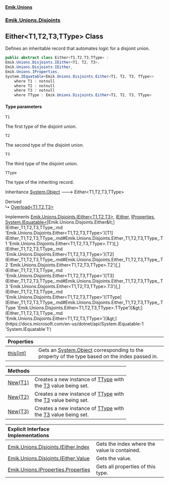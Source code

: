 #### [Emik.Unions](index.md 'index')
### [Emik.Unions.Disjoints](Emik.Unions.Disjoints.md 'Emik.Unions.Disjoints')

## Either<T1,T2,T3,TType> Class

Defines an inheritable record that automates logic for a disjoint union.

```csharp
public abstract class Either<T1,T2,T3,TType> :
Emik.Unions.Disjoints.IEither<T1, T2, T3>,
Emik.Unions.Disjoints.IEither,
Emik.Unions.IProperties,
System.IEquatable<Emik.Unions.Disjoints.Either<T1, T2, T3, TType>>
    where T1 : notnull
    where T2 : notnull
    where T3 : notnull
    where TType : Emik.Unions.Disjoints.Either<T1, T2, T3, TType>
```
#### Type parameters

<a name='Emik.Unions.Disjoints.Either_T1,T2,T3,TType_.T1'></a>

`T1`

The first type of the disjoint union.

<a name='Emik.Unions.Disjoints.Either_T1,T2,T3,TType_.T2'></a>

`T2`

The second type of the disjoint union.

<a name='Emik.Unions.Disjoints.Either_T1,T2,T3,TType_.T3'></a>

`T3`

The third type of the disjoint union.

<a name='Emik.Unions.Disjoints.Either_T1,T2,T3,TType_.TType'></a>

`TType`

The type of the inheriting record.

Inheritance [System.Object](https://docs.microsoft.com/en-us/dotnet/api/System.Object 'System.Object') &#129106; Either<T1,T2,T3,TType>

Derived  
&#8627; [Overload&lt;T1,T2,T3&gt;](Overload_T1,T2,T3_.md 'Emik.Unions.Disjoints.Overload<T1,T2,T3>')

Implements [Emik.Unions.Disjoints.IEither&lt;](IEither_T1,T2,T3_.md 'Emik.Unions.Disjoints.IEither<T1,T2,T3>')[T1](Either_T1,T2,T3,TType_.md#Emik.Unions.Disjoints.Either_T1,T2,T3,TType_.T1 'Emik.Unions.Disjoints.Either<T1,T2,T3,TType>.T1')[,](IEither_T1,T2,T3_.md 'Emik.Unions.Disjoints.IEither<T1,T2,T3>')[T2](Either_T1,T2,T3,TType_.md#Emik.Unions.Disjoints.Either_T1,T2,T3,TType_.T2 'Emik.Unions.Disjoints.Either<T1,T2,T3,TType>.T2')[,](IEither_T1,T2,T3_.md 'Emik.Unions.Disjoints.IEither<T1,T2,T3>')[T3](Either_T1,T2,T3,TType_.md#Emik.Unions.Disjoints.Either_T1,T2,T3,TType_.T3 'Emik.Unions.Disjoints.Either<T1,T2,T3,TType>.T3')[&gt;](IEither_T1,T2,T3_.md 'Emik.Unions.Disjoints.IEither<T1,T2,T3>'), [IEither](IEither.md 'Emik.Unions.Disjoints.IEither'), [IProperties](IProperties.md 'Emik.Unions.IProperties'), [System.IEquatable&lt;](https://docs.microsoft.com/en-us/dotnet/api/System.IEquatable-1 'System.IEquatable`1')[Emik.Unions.Disjoints.Either&lt;](Either_T1,T2,T3,TType_.md 'Emik.Unions.Disjoints.Either<T1,T2,T3,TType>')[T1](Either_T1,T2,T3,TType_.md#Emik.Unions.Disjoints.Either_T1,T2,T3,TType_.T1 'Emik.Unions.Disjoints.Either<T1,T2,T3,TType>.T1')[,](Either_T1,T2,T3,TType_.md 'Emik.Unions.Disjoints.Either<T1,T2,T3,TType>')[T2](Either_T1,T2,T3,TType_.md#Emik.Unions.Disjoints.Either_T1,T2,T3,TType_.T2 'Emik.Unions.Disjoints.Either<T1,T2,T3,TType>.T2')[,](Either_T1,T2,T3,TType_.md 'Emik.Unions.Disjoints.Either<T1,T2,T3,TType>')[T3](Either_T1,T2,T3,TType_.md#Emik.Unions.Disjoints.Either_T1,T2,T3,TType_.T3 'Emik.Unions.Disjoints.Either<T1,T2,T3,TType>.T3')[,](Either_T1,T2,T3,TType_.md 'Emik.Unions.Disjoints.Either<T1,T2,T3,TType>')[TType](Either_T1,T2,T3,TType_.md#Emik.Unions.Disjoints.Either_T1,T2,T3,TType_.TType 'Emik.Unions.Disjoints.Either<T1,T2,T3,TType>.TType')[&gt;](Either_T1,T2,T3,TType_.md 'Emik.Unions.Disjoints.Either<T1,T2,T3,TType>')[&gt;](https://docs.microsoft.com/en-us/dotnet/api/System.IEquatable-1 'System.IEquatable`1')

| Properties | |
| :--- | :--- |
| [this[int]](Either_T1,T2,T3,TType_.Item.3mvlxjKEnrvqIqVXblejTw.md 'Emik.Unions.Disjoints.Either<T1,T2,T3,TType>.this[int]') | Gets an [System.Object](https://docs.microsoft.com/en-us/dotnet/api/System.Object 'System.Object') corresponding to the property of the type based on the index passed in. |

| Methods | |
| :--- | :--- |
| [New(T1)](Either_T1,T2,T3,TType_.New.77YKD9LrhX63M8nYCCLOyw.md 'Emik.Unions.Disjoints.Either<T1,T2,T3,TType>.New(T1)') | Creates a new instance of [TType](Either_T1,T2,T3,TType_.md#Emik.Unions.Disjoints.Either_T1,T2,T3,TType_.TType 'Emik.Unions.Disjoints.Either<T1,T2,T3,TType>.TType') with<br/>the [T3](Either_T1,T2,T3,TType_.md#Emik.Unions.Disjoints.Either_T1,T2,T3,TType_.T3 'Emik.Unions.Disjoints.Either<T1,T2,T3,TType>.T3') value being set. |
| [New(T2)](Either_T1,T2,T3,TType_.New.GRuVsKaL3bPzVLOhUMh+lQ.md 'Emik.Unions.Disjoints.Either<T1,T2,T3,TType>.New(T2)') | Creates a new instance of [TType](Either_T1,T2,T3,TType_.md#Emik.Unions.Disjoints.Either_T1,T2,T3,TType_.TType 'Emik.Unions.Disjoints.Either<T1,T2,T3,TType>.TType') with<br/>the [T3](Either_T1,T2,T3,TType_.md#Emik.Unions.Disjoints.Either_T1,T2,T3,TType_.T3 'Emik.Unions.Disjoints.Either<T1,T2,T3,TType>.T3') value being set. |
| [New(T3)](Either_T1,T2,T3,TType_.New.zwJgpVlfMBDGDmgbxvZxIA.md 'Emik.Unions.Disjoints.Either<T1,T2,T3,TType>.New(T3)') | Creates a new instance of [TType](Either_T1,T2,T3,TType_.md#Emik.Unions.Disjoints.Either_T1,T2,T3,TType_.TType 'Emik.Unions.Disjoints.Either<T1,T2,T3,TType>.TType') with<br/>the [T3](Either_T1,T2,T3,TType_.md#Emik.Unions.Disjoints.Either_T1,T2,T3,TType_.T3 'Emik.Unions.Disjoints.Either<T1,T2,T3,TType>.T3') value being set. |

| Explicit Interface Implementations | |
| :--- | :--- |
| [Emik.Unions.Disjoints.IEither.Index](Either_T1,T2,T3,TType_.Emik.Unions.Disjoints.IEither.Index.md 'Emik.Unions.Disjoints.Either<T1,T2,T3,TType>.Emik.Unions.Disjoints.IEither.Index') | Gets the index where the value is contained. |
| [Emik.Unions.Disjoints.IEither.Value](Either_T1,T2,T3,TType_.Emik.Unions.Disjoints.IEither.Value.md 'Emik.Unions.Disjoints.Either<T1,T2,T3,TType>.Emik.Unions.Disjoints.IEither.Value') | Gets the value. |
| [Emik.Unions.IProperties.Properties](Either_T1,T2,T3,TType_.Emik.Unions.IProperties.Properties.md 'Emik.Unions.Disjoints.Either<T1,T2,T3,TType>.Emik.Unions.IProperties.Properties') | Gets all properties of this type. |
